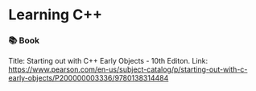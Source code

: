 # Learning C++ 

### 📚 Book

Title: Starting out with C++ Early Objects - 10th Editon.
Link: https://www.pearson.com/en-us/subject-catalog/p/starting-out-with-c-early-objects/P200000003336/9780138314484
